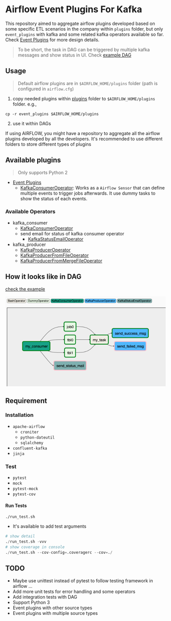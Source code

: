 # Airflow Event Plugins For Kafka
This repository aimed to aggregate airflow plugins developed based on some specific ETL scenarios in the company within `plugins` folder, but only `event_plugins` with kafka and some related kafka operators available so far. Check [Event Plugins](docs/event_plugins.md) for more design details.<br/>
> To be short, the task in DAG can be triggered by multiple kafka messages and show status in UI. Check [example DAG](examples/)

## Usage
> Default airflow plugins are in `$AIRFLOW_HOME/plugins` folder (path is configured in `airflow.cfg`)
1. copy needed plugins within [plugins](plugins/) folder to `$AIRFLOW_HOME/plugins` folder. e.g.,
```
cp -r event_plugins $AIRFLOW_HOME/plugins
```
2. use it within DAGs

If using AIRFLOW, you might have a repository to aggregate all the airflow plugins developed by all the developers. It's recommended to use different folders to store different types of plugins

## Available plugins
> Only supports Python 2

* [Event Plugins](docs/event_plugins.md)
    * [KafkaConsumerOperator](docs/kafka_consumer.md): Works as a `Airflow Sensor` that can define multiple events to trigger jobs afterwards. It use dummy tasks to show the status of each events.
### Available Operators
* kafka_consumer
    * [KafkaConsumerOperator](docs/kafka_consumer.md)
    * send email for status of kafka consumer operator
        * [KafkaStatusEmailOperator](docs/kafka_email.md)
* kafka_producer
    * [KafkaProducerOperator](docs/kafka_producer.md#KafkaProducerOperator)
    * [KafkaProducerFromFileOperator](docs/kafka_producer.md#KafkaProducerFromFileOperator)
    * [KafkaProducerFromMergeFileOperator](docs/kafka_producer.md#KafkaProducerFromMergeFileOperator)

## How it looks like in DAG
[check the example](examples/)

![](images/ExampleDagSuccess.png)

## Requirement
### Installation
* `apache-airflow`
    * `croniter`
    * `python-dateutil`
    * `sqlalchemy`
* `confluent-kafka`
* `jinja`

### Test
* `pytest`
* `mock`
* `pytest-mock`
* `pytest-cov`
#### Run Tests
```
./run_test.sh
```
* It's available to add test arguments
```python
# show detail
./run_test.sh -vvv
# show coverage in console
./run_test.sh --cov-config=.coveragerc --cov=./
```

## TODO
* Maybe use unittest instead of pytest to follow testing framework in airflow ...
* Add more unit tests for error handling and some operators
* Add integration tests with DAG
* Support Python 3
* Event plugins with other source types
* Event plugins with multiple source types
